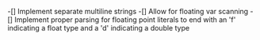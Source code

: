 -[] Implement separate multiline strings
-[] Allow for floating var scanning
-[] Implement proper parsing for floating point literals to end with an 'f' indicating a float type and a 'd' indicating a double type
